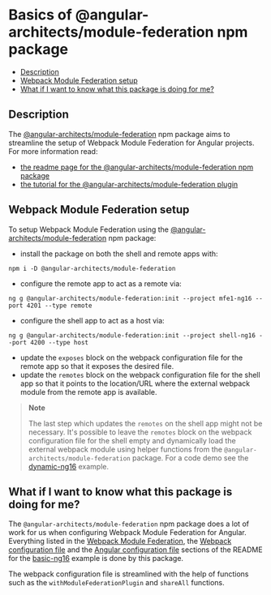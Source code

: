 # Basics of @angular-architects/module-federation npm package

- [Description](#description)
- [Webpack Module Federation setup](#webpack-module-federation-setup)
- [What if I want to know what this package is doing for me?](#what-if-i-want-to-know-what-this-package-is-doing-for-me)

## Description

The [@angular-architects/module-federation](https://www.npmjs.com/package/@angular-architects/module-federation) npm package aims to streamline the setup of Webpack Module Federation for Angular projects. For more information read:
- [the readme page for the @angular-architects/module-federation npm package](https://www.npmjs.com/package/@angular-architects/module-federation?activeTab=readme)
- [the tutorial for the @angular-architects/module-federation plugin](https://github.com/angular-architects/module-federation-plugin/blob/main/libs/mf/tutorial/tutorial.md)

## Webpack Module Federation setup

To setup Webpack Module Federation using the [@angular-architects/module-federation](https://www.npmjs.com/package/@angular-architects/module-federation) npm package:

- install the package on both the shell and remote apps with:
```
npm i -D @angular-architects/module-federation
```
- configure the remote app to act as a remote via:
```
ng g @angular-architects/module-federation:init --project mfe1-ng16 --port 4201 --type remote
```
- configure the shell app to act as a host via:
```
ng g @angular-architects/module-federation:init --project shell-ng16 --port 4200 --type host
```
- update the `exposes` block on the webpack configuration file for the remote app so that it exposes the desired file.
- update the `remotes` block on the webpack configuration file for the shell app so that it points to the location/URL where the external webpack module from the remote app is available.

> **Note**
> 
> The last step which updates the `remotes` on the shell app might not be necessary. It's possible to leave the `remotes` block on the webpack configuration file for the shell empty and dynamically load the external webpack module using helper functions from the `@angular-architects/module-federation` package. For a code demo see the [dynamic-ng16](../dynamic-ng16/README.md) example. 
>

## What if I want to know what this package is doing for me?

The `@angular-architects/module-federation` npm package does a lot of work for us when configuring Webpack Module Federation for Angular. Everything listed in the [Webpack Module Federation](/code-demos/basic-ng16/README.md#webpack-module-federation), the [Webpack configuration file](/code-demos/basic-ng16/README.md#webpack-configuration-file) and the [Angular configuration file](/code-demos/basic-ng16/README.md#angular-configuration-file) sections of the README for the [basic-ng16](/code-demos/basic-ng16/README.md#description) example is done by this package.

The webpack configuration file is streamlined with the help of functions such as the `withModuleFederationPlugin` and `shareAll` functions. 